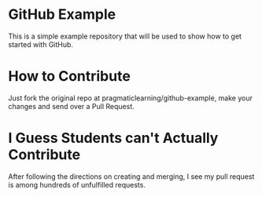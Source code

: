 GitHub Example
==============

This is a simple example repository that will be used to show how to get started with GitHub.

How to Contribute
=================

Just fork the original repo at pragmaticlearning/github-example, make your changes and send over a Pull Request.


I Guess Students can't Actually Contribute
==========================================

After following the directions on creating and merging, I see my pull request is among hundreds of unfulfilled requests.
